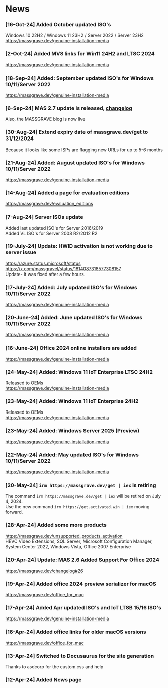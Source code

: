 # News

### [16-Oct-24] Added October updated ISO's  
Windows 10 22H2 / Windows 11 23H2 / Server 2022 / Server 23H2  
https://massgrave.dev/genuine-installation-media

### [2-Oct-24] Added MVS links for Win11 24H2 and LTSC 2024  
https://massgrave.dev/genuine-installation-media

### [18-Sep-24] Added: September updated ISO's for Windows 10/11/Server 2022  
https://massgrave.dev/genuine-installation-media

### [6-Sep-24] MAS 2.7 update is released, [changelog](changelog.md)  
Also, the MASSGRAVE blog is now live

### [30-Aug-24] Extend expiry date of massgrave.dev/get to 31/12/2024
Because it looks like some ISPs are flagging new URLs for up to 5-6 months

### [21-Aug-24] Added: August updated ISO's for Windows 10/11/Server 2022 
https://massgrave.dev/genuine-installation-media

### [14-Aug-24] Added a page for evaluation editions
https://massgrave.dev/evaluation_editions

### [7-Aug-24] Server ISOs update
Added last updated ISO's for Server 2016/2019  
Added VL ISO's for Server 2008 R2/2012 R2  

### [19-July-24] Update: HWID activation is not working due to server issue
https://azure.status.microsoft/status  
https://x.com/massgravel/status/1814087318577308157  
Update- It was fixed after a few hours.  

### [17-July-24] Added: July updated ISO's for Windows 10/11/Server 2022 
https://massgrave.dev/genuine-installation-media

### [20-June-24] Added: June updated ISO's for Windows 10/11/Server 2022 
https://massgrave.dev/genuine-installation-media

### [16-June-24] Office 2024 online installers are added
https://massgrave.dev/genuine-installation-media

### [24-May-24] Added: Windows 11 IoT Enterprise LTSC 24H2
Released to OEMs  
https://massgrave.dev/genuine-installation-media

### [23-May-24] Added: Windows 11 IoT Enterprise 24H2
Released to OEMs  
https://massgrave.dev/genuine-installation-media

### [23-May-24] Added: Windows Server 2025 (Preview)
https://massgrave.dev/genuine-installation-media

### [22-May-24] Added: May updated ISO's for Windows 10/11/Server 2022 
https://massgrave.dev/genuine-installation-media

### [20-May-24] `irm https://massgrave.dev/get | iex` is retiring
The command `irm https://massgrave.dev/get | iex` will be retired on July 4, 2024.  
Use the new command `irm https://get.activated.win | iex` moving forward.  

### [28-Apr-24] Added some more products
https://massgrave.dev/unsupported_products_activation  
HEVC Video Extensions, SQL Server, Microsoft Configuration Manager, System Center 2022, Windows Vista, Office 2007 Enterprise  

### [20-Apr-24] Update: MAS 2.6 Added Support For Office 2024
https://massgrave.dev/changelog#26

### [19-Apr-24] Added office 2024 preview serializer for macOS
https://massgrave.dev/office_for_mac

### [17-Apr-24] Added Apr updated ISO's and IoT LTSB 15/16 ISO's
https://massgrave.dev/genuine-installation-media

### [16-Apr-24] Added office links for older macOS versions
https://massgrave.dev/office_for_mac

### [13-Apr-24] Switched to Docusaurus for the site generation  
Thanks to asdcorp for the custom.css and help

### [12-Apr-24] Added News page
